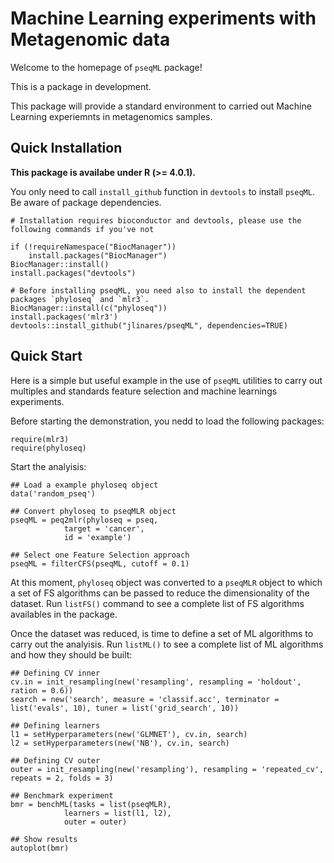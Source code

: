 # Machine Learning experiments with Metagenomic data

Welcome to the homepage of `pseqML` package!

This is a package in development. 

This package will provide a standard environment to carried out Machine Learning experiemnts in metagenomics samples.

## Quick Installation

**This package is availabe under R (>= 4.0.1).**

You only need to call `install_github` function in `devtools` to install `pseqML`. Be aware of package dependencies.

```
# Installation requires bioconductor and devtools, please use the following commands if you've not

if (!requireNamespace("BiocManager"))
    install.packages("BiocManager")
BiocManager::install()
install.packages("devtools")

# Before installing pseqML, you need also to install the dependent packages `phyloseq` and `mlr3`.
BiocManager::install(c("phyloseq"))
install.packages('mlr3')
devtools::install_github("jlinares/pseqML", dependencies=TRUE)
```


## Quick Start

Here is a simple but useful example in the use of `pseqML` utilities to carry out multiples and standards feature selection and machine learnings experiments.

Before starting the demonstration, you nedd to load the following packages:

```
require(mlr3)
require(phyloseq)
```

Start the analyisis:

```
## Load a example phyloseq object
data('random_pseq')

## Convert phyloseq to pseqMLR object
pseqML = peq2mlr(phyloseq = pseq,
			target = 'cancer',
			id = 'example')

## Select one Feature Selection approach
pseqML = filterCFS(pseqML, cutoff = 0.1)
```


At this moment, `phyloseq` object was converted to a `pseqMLR` object to which a set of FS algorithms can be passed to reduce the dimensionality of the dataset. Run `listFS()` command to see a complete list of FS algorithms availables in the package.

Once the dataset was reduced, is time to define a set of ML algorithms to carry out the analyisis. Run `listML()` to see a complete list of ML algorithms and how they should be built:

```
## Defining CV inner
cv.in = init_resampling(new('resampling', resampling = 'holdout', ration = 0.6))
search = new('search', measure = 'classif.acc', terminator = list('evals', 10), tuner = list('grid_search', 10))

## Defining learners
l1 = setHyperparameters(new('GLMNET'), cv.in, search)
l2 = setHyperparameters(new('NB'), cv.in, search)

## Defining CV outer 
outer = init_resampling(new('resampling'), resampling = 'repeated_cv', repeats = 2, folds = 3)

## Benchmark experiment
bmr = benchML(tasks = list(pseqMLR),
			learners = list(l1, l2),
			outer = outer)

## Show results
autoplot(bmr)
```